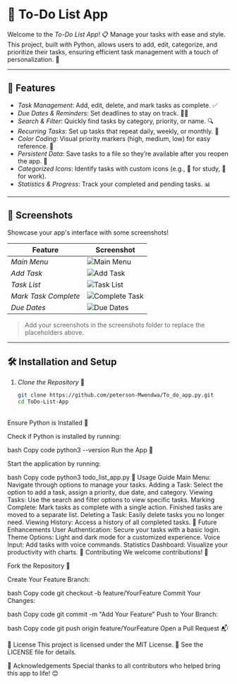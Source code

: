 # 📝 To-Do List App

Welcome to the *To-Do List App*! 📋 Manage your tasks with ease and style. This project, built with Python, allows users to add, edit, categorize, and prioritize their tasks, ensuring efficient task management with a touch of personalization. 🎨

---

## 🚀 Features

- *Task Management*: Add, edit, delete, and mark tasks as complete. ✅
- *Due Dates & Reminders*: Set deadlines to stay on track. 📅⏰
- *Search & Filter*: Quickly find tasks by category, priority, or name. 🔍
- *Recurring Tasks*: Set up tasks that repeat daily, weekly, or monthly. 🔄
- *Color Coding*: Visual priority markers (high, medium, low) for easy reference. 🎨
- *Persistent Data*: Save tasks to a file so they’re available after you reopen the app. 💾
- *Categorized Icons*: Identify tasks with custom icons (e.g., 🏫 for study, 💼 for work).
- *Statistics & Progress*: Track your completed and pending tasks. 📊

---

## 📸 Screenshots

Showcase your app's interface with some screenshots!

| Feature                | Screenshot                                |
|------------------------|-------------------------------------------|
| *Main Menu*          | ![Main Menu](screenshots/task1.png)   |
| *Add Task*           | ![Add Task](screenshots/task2.png)     |
| *Task List*          | ![Task List](screenshots/task3.png)   |
| *Mark Task Complete* | ![Complete Task](screenshots/task4.png)|
| *Due Dates*          | ![Due Dates](screenshots/task5.png)   |

> Add your screenshots in the screenshots folder to replace the placeholders above.

---

## 🛠️ Installation and Setup

1. *Clone the Repository* 📂

   ```bash
   git clone https://github.com/peterson-Mwendwa/To_do_app.py.git
   cd ToDo-List-App
\
Ensure Python is Installed 🐍

Check if Python is installed by running:

bash
Copy code
python3 --version
Run the App 🚀

Start the application by running:

bash
Copy code
python3 todo_list_app.py
📖 Usage Guide
Main Menu: Navigate through options to manage your tasks.
Adding a Task: Select the option to add a task, assign a priority, due date, and category.
Viewing Tasks: Use the search and filter options to view specific tasks.
Marking Complete: Mark tasks as complete with a single action. Finished tasks are moved to a separate list.
Deleting a Task: Easily delete tasks you no longer need.
Viewing History: Access a history of all completed tasks.
🌱 Future Enhancements
User Authentication: Secure your tasks with a basic login.
Theme Options: Light and dark mode for a customized experience.
Voice Input: Add tasks with voice commands.
Statistics Dashboard: Visualize your productivity with charts.
🤝 Contributing
We welcome contributions! 🥳

Fork the Repository 🍴

Create Your Feature Branch:

bash
Copy code
git checkout -b feature/YourFeature
Commit Your Changes:

bash
Copy code
git commit -m "Add Your Feature"
Push to Your Branch:

bash
Copy code
git push origin feature/YourFeature
Open a Pull Request 📬

📜 License
This project is licensed under the MIT License. 📄 See the LICENSE file for details.

🙌 Acknowledgements
Special thanks to all contributors who helped bring this app to life! 😊
